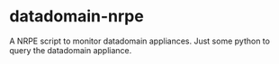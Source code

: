 # datadomain-nrpe
A NRPE script to monitor datadomain appliances. Just some python to query the datadomain appliance.
